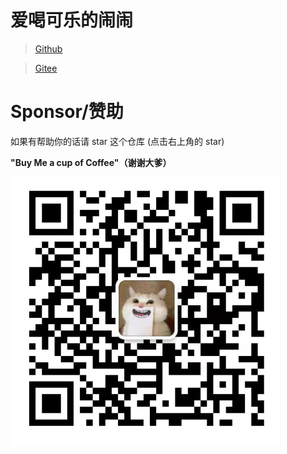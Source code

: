 # 爱喝可乐的闹闹

> [Github](https://github.com/naonao-cola)

> [Gitee](https://gitee.com/naoano)


# **Sponsor/赞助**

如果有帮助你的话请 star 这个仓库 (点击右上角的 star)

 **"Buy Me a cup of Coffee"（谢谢大爹）**

![](./images/WechatIMG296.jpg)